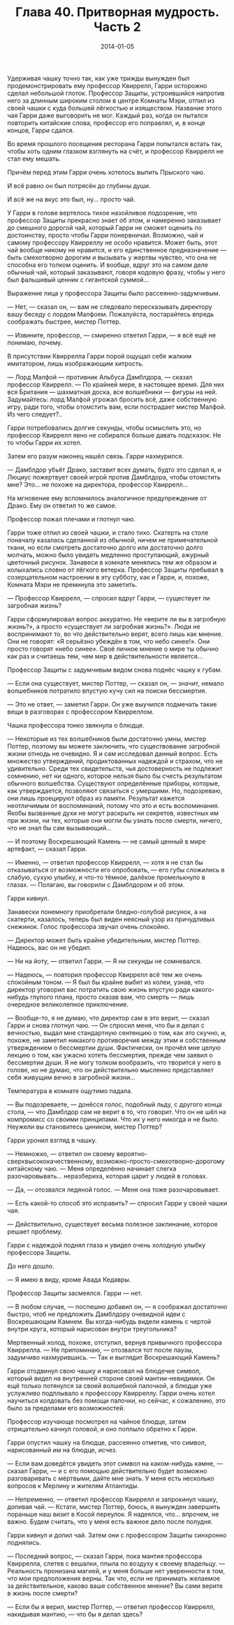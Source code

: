 ﻿---
title: "Глава 40. Притворная мудрость. Часть 2"
description: "Глава 40. Притворная мудрость. Часть 2"
categories: "глава"
layout: "chapters"
weight: "40"
date: "2014-01-05"
lastmod: "2019-08-13"
---

Удерживая чашку точно так, как уже трижды вынужден был продемонстрировать ему профессор Квиррелл, Гарри осторожно сделал небольшой глоток. Профессор Защиты, устроившийся напротив него за длинным широким столом в центре Комнаты Мэри, отпил из своей чашки с куда большей лёгкостью и изяществом. Название этого чая Гарри даже выговорить не мог. Каждый раз, когда он пытался повторить китайские слова, профессор его поправлял, и, в конце концов, Гарри сдался.

Во время прошлого посещения ресторана Гарри попытался встать так, чтобы хоть одним глазком взглянуть на счёт, и профессор Квиррелл не стал ему мешать.

Причём перед этим Гарри очень хотелось выпить Прыского чаю.

И всё равно он был потрясён до глубины души.

И всё же на вкус это был, ну… просто чай.

У Гарри в голове вертелось тихое назойливое подозрение, что профессор Защиты прекрасно знает об этом, и намеренно заказывает до смешного дорогой чай, который Гарри не сможет оценить по достоинству, просто чтобы Гарри понервничал. Возможно, чай и самому профессору Квирреллу не особо нравится. Может быть, этот чай вообще никому не нравится, и его единственное предназначение — быть смехотворно дорогим и вызывать у жертвы чувство, что она не способна его толком оценить. И вообще, вдруг это на самом деле обычный чай, который заказывают, говоря кодовую фразу, чтобы у него был фальшивый ценник с гигантской суммой...

Выражение лица у профессора Защиты было рассеянно-задумчивым.

— Нет, — сказал он, — вам не следовало пересказывать директору вашу беседу с лордом Малфоем. Пожалуйста, постарайтесь впредь соображать быстрее, мистер Поттер.

— Извините, профессор, — смиренно ответил Гарри, — я всё ещё не понимаю, почему.

В присутствии Квиррелла Гарри порой ощущал себя жалким имитатором, лишь изображающим хитрость.

— Лорд Малфой — противник Альбуса Дамблдора, — сказал профессор Квиррелл. — По крайней мере, в настоящее время. Для них вся Британия — шахматная доска, все волшебники — фигуры на ней. Задумайтесь: лорд Малфой угрожал бросить всё, даже собственную игру, ради того, чтобы отомстить вам, если пострадает мистер Малфой. Из чего следует?..

Гарри потребовались долгие секунды, чтобы осмыслить это, но профессор Квиррелл явно не собирался больше давать подсказок. Не то чтобы Гарри их хотел.

Затем его разум наконец нашёл связь. Гарри нахмурился.

— Дамблдор убьёт Драко, заставит всех думать, будто это сделал я, и Люциус пожертвует своей игрой против Дамблдора, чтобы отомстить мне? Это... не похоже на директора, профессор Квиррелл...

На мгновение ему вспомнилось аналогичное предупреждение от Драко. Ему он ответил то же самое.

Профессор пожал плечами и глотнул чаю.

Гарри тоже отпил из своей чашки, и стало тихо. Скатерть на столе поначалу казалась сделанной из обычной, ничем не примечательной ткани, но если смотреть достаточно долго или достаточно долго молчать, можно было увидеть медленно проступающий, ажурный цветочный рисунок. Занавеси в комнате менялись тем же образом и колыхались словно от лёгкого ветерка. Профессор Защиты пребывал в созерцательном настроении в эту субботу, как и Гарри, и, похоже, Комната Мэри не преминула это заметить.

— Профессор Квиррелл, — спросил вдруг Гарри, — существует ли загробная жизнь?

Гарри сформулировал вопрос аккуратно. Не «верите ли вы в загробную жизнь?», а просто «существует ли загробная жизнь?». Люди не воспринимают то, во что действительно верят, всего лишь как мнение. Они не говорят: «Я серьёзно убеждён в том, что небо синее!». Они просто говорят «небо синее». Своё личное мнение о мире ты обычно как раз и считаешь тем, чем мир в действительности является...

Профессор Защиты с задумчивым видом снова поднёс чашку к губам.

— Если она существует, мистер Поттер, — сказал он, — значит, немало волшебников потратило впустую кучу сил на поиски бессмертия.

— Это не ответ, — заметил Гарри. Он уже выучился подмечать такие вещи в разговорах с профессором Квирреллом.

Чашка профессора тонко звякнула о блюдце.

— Некоторые из тех волшебников были достаточно умны, мистер Поттер, поэтому вы можете заключить, что существование загробной жизни отнюдь не очевидно. Я и сам исследовал данный вопрос. Есть множество утверждений, продиктованных надеждой и страхом, что не удивительно. Среди тех свидетельств, чья достоверность не подлежит сомнению, нет ни одного, которое нельзя было бы счесть результатом обычного волшебства. Существуют определённые приборы, которые, как утверждается, позволяют связаться с умершими. Но, подозреваю, они лишь проецируют образ из памяти. Результат кажется неотличимым от воспоминаний, потому что это и есть воспоминания. Якобы вызванные духи не могут раскрыть ни секретов, известных им при жизни, ни тех, которые они могли бы узнать после смерти, ничего, что не знал бы сам вызывающий...

— И поэтому Воскрешающий Камень — не самый ценный в мире артефакт, — сказал Гарри.

— Именно, — ответил профессор Квиррелл, — хотя я не стал бы отказываться от возможности его опробовать, — его губы сложились в слабую, сухую улыбку, и что-то тёмное, далёкое промелькнуло в глазах. — Полагаю, вы говорили с Дамблдором и об этом.

Гарри кивнул.

Занавески понемногу приобретали бледно-голубой рисунок, а на скатерти, казалось, теперь был виден неясный узор из причудливых снежинок. Голос профессора звучал очень спокойно.

— Директор может быть крайне убедительным, мистер Поттер. Надеюсь, вас он не убедил.

— Ни на йоту, — ответил Гарри. — Я ни секунды не сомневался.

— Надеюсь, — повторил профессор Квиррелл всё тем же очень спокойным тоном. — Я был бы крайне выбит из колеи, узнав, что директор уговорил вас потратить свою жизнь впустую ради какого-нибудь глупого плана, просто сказав вам, что смерть — лишь очередное великолепное приключение.

— Вообще-то, я не думаю, что директор сам в это верит, — сказал Гарри и снова глотнул чаю. — Он спросил меня, что бы я делал с вечностью, выдал мне стандартную сентенцию о том, как это скучно, и, похоже, не заметил никакого противоречия между этим и собственным утверждением о бессмертии души. Фактически, он прочёл мне целую лекцию о том, как ужасно хотеть бессмертия, прежде чем заявил о бессмертии души. Я не могу толком вообразить, что творится у него в голове, но не думаю, что он действительно мысленно представляет себя живущим вечно в загробной жизни...

Температура в комнате ощутимо падала.

— Вы подозреваете, — донёсся голос, подобный льду, с другого конца стола, — что Дамблдор сам не верит в то, что говорит. Что он не шёл на компромисс со своими принципами. Что их у него никогда и не было. Неужели вы становитесь циником, мистер Поттер?

Гарри уронил взгляд в чашку.

— Немножко, — ответил он своему вероятно-сверхвысококачественному, возможно-просто-смехотворно-дорогому китайскому чаю. — Меня определённо начинает слегка разочаровывать... неразбериха, которая царит у людей в головах.

— Да, — отозвался ледяной голос. — Меня она тоже разочаровывает.

— Есть какой-то способ это исправить? — спросил Гарри у своей чашки чая.

— Действительно, существует весьма полезное заклинание, которое решает проблему.

Гарри с надеждой поднял глаза и увидел очень холодную улыбку профессора Защиты.

До него дошло.

— Я имею в виду, кроме Авада Кедавры.

Профессор Защиты засмеялся. Гарри — нет.

— В любом случае, — поспешно добавил он, — я соображал достаточно быстро, чтоб не предложить Дамблдору очевидной идеи с Воскрешающим Камнем. Вы когда-нибудь видели камень с чертой внутри круга, который нарисован внутри треугольника?

Мертвенный холод, похоже, отступил, вернув привычного профессора Квиррелла. — Не припоминаю, — отозвался тот после паузы, задумчиво нахмурившись. — Так и выглядит Воскрешающий Камень?

Гарри отодвинул свою чашку и нарисовал на блюдечке символ, который видел на внутренней стороне своей мантии-невидимки. Он ещё только потянулся за своей волшебной палочкой, а блюдце уже услужливо подплывало к профессору Квирреллу. Гарри очень хотел научиться колдовать без помощи палочки, но сейчас, к сожалению, это было за пределами его возможностей.

Профессор изучающе посмотрел на чайное блюдце, затем отрицательно качнул головой, и оно поплыло обратно к Гарри.

Гарри опустил чашку на блюдце, рассеянно отметив, что символ, нарисованный им на блюдце, исчез.

— Если вам доведётся увидеть этот символ на каком-нибудь камне, — сказал Гарри, — и с его помощью действительно будет возможно разговаривать с мёртвыми, дайте мне знать. У меня есть несколько вопросов к Мерлину и жителям Атлантиды.

— Непременно, — ответил профессор Квиррелл и запрокинул чашку, допивая чай. — Кстати, мистер Поттер, боюсь, я вынужден завершить пораньше наш визит в Косой переулок. Я надеялся, что... впрочем, не важно. Будем считать, что у меня есть важное дело после полудня.

Гарри кивнул и допил чай. Затем они с профессором Защиты синхронно поднялись.

— Последний вопрос, — сказал Гарри, пока мантия профессора Квиррелла, слетев с вешалки, плыла по воздуху к своему владельцу. — Реальность пронизана магией, и у меня больше нет уверенности в том, что мои предположения верны. Так что, если не принимать желаемое за действительное, каково ваше собственное мнение? Вы сами верите в жизнь после смерти?

— Если бы я верил, мистер Поттер, — ответил профессор Квиррелл, накидывая мантию, — что бы я делал здесь?

